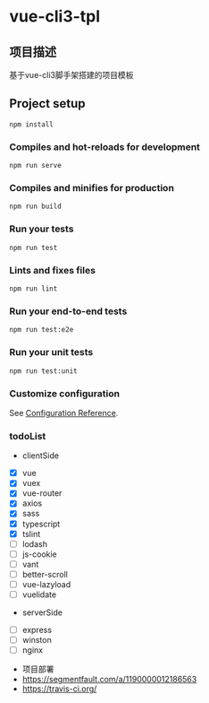 # vue-cli3-tpl

## 项目描述
基于vue-cli3脚手架搭建的项目模板

## Project setup
```
npm install
```

### Compiles and hot-reloads for development
```
npm run serve
```

### Compiles and minifies for production
```
npm run build
```

### Run your tests
```
npm run test
```

### Lints and fixes files
```
npm run lint
```

### Run your end-to-end tests
```
npm run test:e2e
```

### Run your unit tests
```
npm run test:unit
```

### Customize configuration
See [Configuration Reference](https://cli.vuejs.org/config/).

### todoList

- clientSide
- [x] vue
- [x] vuex
- [x] vue-router
- [x] axios
- [x] sass
- [x] typescript
- [x] tslint
- [ ] lodash
- [ ] js-cookie
- [ ] vant 
- [ ] better-scroll
- [ ] vue-lazyload
- [ ] vuelidate

- serverSide
- [ ] express
- [ ] winston
- [ ] nginx

- 项目部署
- https://segmentfault.com/a/1190000012186563
- https://travis-ci.org/